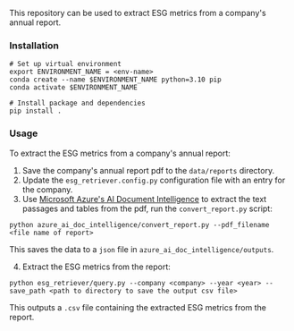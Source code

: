 This repository can be used to extract ESG metrics from a company's annual report. 

### Installation

```
# Set up virtual environment
export ENVIRONMENT_NAME = <env-name>
conda create --name $ENVIRONMENT_NAME python=3.10 pip
conda activate $ENVIRONMENT_NAME

# Install package and dependencies 
pip install .
```

### Usage

To extract the ESG metrics from a company's annual report:

1. Save the company's annual report pdf to the `data/reports` directory.
2. Update the `esg_retriever.config.py` configuration file with an entry for the company. 
3. Use [Microsoft Azure's AI Document Intelligence]([url](https://azure.microsoft.com/en-us/products/ai-services/ai-document-intelligence)https://azure.microsoft.com/en-us/products/ai-services/ai-document-intelligence) to extract the text passages and tables from the pdf, run the `convert_report.py` script:
```
python azure_ai_doc_intelligence/convert_report.py --pdf_filename <file name of report>
```
This saves the data to a `json` file in `azure_ai_doc_intelligence/outputs`. 

4. Extract the ESG metrics from the report:
```
python esg_retriever/query.py --company <company> --year <year> --save_path <path to directory to save the output csv file>
```
This outputs a `.csv` file containing the extracted ESG metrics from the report. 

